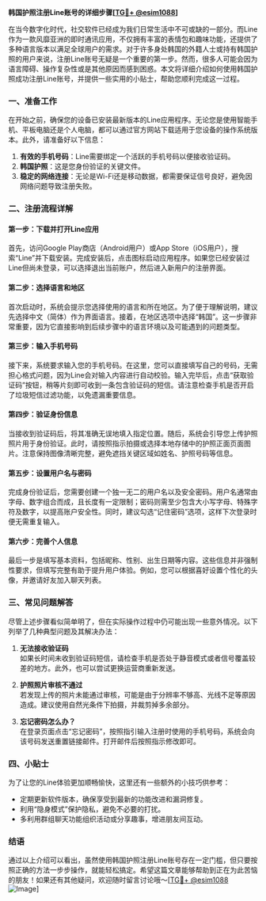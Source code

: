 **韩国护照注册Line账号的详细步骤[[TG💪+ @esim1088](https://t.me/s/esim1088)]**

在当今数字化时代，社交软件已经成为我们日常生活中不可或缺的一部分。而Line作为一款风靡亚洲的即时通讯应用，不仅拥有丰富的表情包和趣味功能，还提供了多种语言版本以满足全球用户的需求。对于许多身处韩国的外籍人士或持有韩国护照的用户来说，注册Line账号无疑是一个重要的第一步。然而，很多人可能会因为语言障碍、操作复杂性或是其他原因而感到困惑。本文将详细介绍如何使用韩国护照成功注册Line账号，并提供一些实用的小贴士，帮助您顺利完成这一过程。

### 一、准备工作

在开始之前，确保您的设备已安装最新版本的Line应用程序。无论您是使用智能手机、平板电脑还是个人电脑，都可以通过官方网站下载适用于您设备的操作系统版本。此外，请准备好以下信息：

1. **有效的手机号码**：Line需要绑定一个活跃的手机号码以便接收验证码。
2. **韩国护照**：这是您身份验证的关键文件。
3. **稳定的网络连接**：无论是Wi-Fi还是移动数据，都需要保证信号良好，避免因网络问题导致注册失败。

### 二、注册流程详解

#### 第一步：下载并打开Line应用

首先，访问Google Play商店（Android用户）或App Store（iOS用户），搜索“Line”并下载安装。完成安装后，点击图标启动应用程序。如果您已经安装过Line但尚未登录，可以选择退出当前账户，然后进入新用户的注册界面。

#### 第二步：选择语言和地区

首次启动时，系统会提示您选择使用的语言和所在地区。为了便于理解说明，建议先选择中文（简体）作为界面语言。接着，在地区选项中选择“韩国”。这一步骤非常重要，因为它直接影响到后续步骤中的语言环境以及可能遇到的问题类型。

#### 第三步：输入手机号码

接下来，系统要求输入您的手机号码。在这里，您可以直接填写自己的号码，无需担心格式问题，因为Line会对输入内容进行自动校验。输入完毕后，点击“获取验证码”按钮，稍等片刻即可收到一条包含验证码的短信。请注意检查手机是否开启了垃圾短信过滤功能，以免遗漏重要信息。

#### 第四步：验证身份信息

当接收到验证码后，将其准确无误地填入指定位置。随后，系统会引导您上传护照照片用于身份验证。此时，请按照指示拍摄或选择本地存储中的护照正面页面图片。注意保持图像清晰完整，避免遮挡关键区域如姓名、护照号码等信息。

#### 第五步：设置用户名与密码

完成身份验证后，您需要创建一个独一无二的用户名以及安全密码。用户名通常由字母、数字组合而成，且长度有一定限制；密码则需至少包含大小写字母、特殊字符及数字，以提高账户安全性。同时，建议勾选“记住密码”选项，这样下次登录时便无需重复输入。

#### 第六步：完善个人信息

最后一步是填写基本资料，包括昵称、性别、出生日期等内容。这些信息并非强制性要求，但填写完整有助于提升用户体验。例如，您可以根据喜好设置个性化的头像，并邀请好友加入聊天列表。

### 三、常见问题解答

尽管上述步骤看似简单明了，但在实际操作过程中仍可能出现一些意外情况。以下列举了几种典型问题及其解决办法：

1. **无法接收验证码**  
   如果长时间未收到验证码短信，请检查手机是否处于静音模式或者信号覆盖较差的地方。此外，也可以尝试更换运营商重新发送。

2. **护照照片审核不通过**  
   若发现上传的照片未能通过审核，可能是由于分辨率不够高、光线不足等原因造成。建议使用自然光条件下拍摄，并裁剪掉多余部分。

3. **忘记密码怎么办？**  
   在登录页面点击“忘记密码”，按照指引输入注册时使用的手机号码，系统会向该号码发送重置链接邮件。打开邮件后按照指示修改即可。

### 四、小贴士

为了让您的Line体验更加顺畅愉快，这里还有一些额外的小技巧供参考：

- 定期更新软件版本，确保享受到最新的功能改进和漏洞修复。
- 利用“隐身模式”保护隐私，避免不必要的打扰。
- 多利用群组聊天功能组织活动或分享趣事，增进朋友间互动。

### 结语

通过以上介绍可以看出，虽然使用韩国护照注册Line账号存在一定门槛，但只要按照正确的方法一步步操作，就能轻松搞定。希望这篇文章能够帮助到正在为此苦恼的朋友！如果还有其他疑问，欢迎随时留言讨论哦～[[TG💪+ @esim1088](https://t.me/s/esim1088) ![Image](https://i.postimg.cc/4NQfJmqS/Snipaste-2025-05-13-00-14-12.png)]